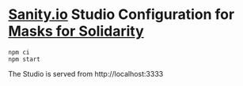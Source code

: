 # [Sanity.io](https://sanity.io) Studio Configuration for [Masks for Solidarity](https://github.com/distributeaid/masks-for-solidarity.git)

    npm ci
    npm start

The Studio is served from http://localhost:3333

